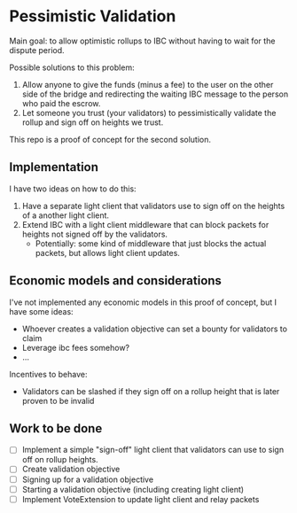 # Pessimistic Validation

Main goal: to allow optimistic rollups to IBC without having to wait for the dispute period.

Possible solutions to this problem:
1. Allow anyone to give the funds (minus a fee) to the user on the other side of the bridge and redirecting the waiting IBC message to the person who paid the escrow.
2. Let someone you trust (your validators) to pessimistically validate the rollup and sign off on heights we trust.

This repo is a proof of concept for the second solution.

## Implementation

I have two ideas on how to do this:
1. Have a separate light client that validators use to sign off on the heights of a another light client.
2. Extend IBC with a light client middleware that can block packets for heights not signed off by the validators.
   - Potentially: some kind of middleware that just blocks the actual packets, but allows light client updates.

## Economic models and considerations
I've not implemented any economic models in this proof of concept, but I have some ideas:
* Whoever creates a validation objective can set a bounty for validators to claim
* Leverage ibc fees somehow?
* ...

Incentives to behave:
* Validators can be slashed if they sign off on a rollup height that is later proven to be invalid

## Work to be done

- [ ] Implement a simple "sign-off" light client that validators can use to sign off on rollup heights.
- [ ] Create validation objective
- [ ] Signing up for a validation objective
- [ ] Starting a validation objective (including creating light client)
- [ ] Implement VoteExtension to update light client and relay packets
